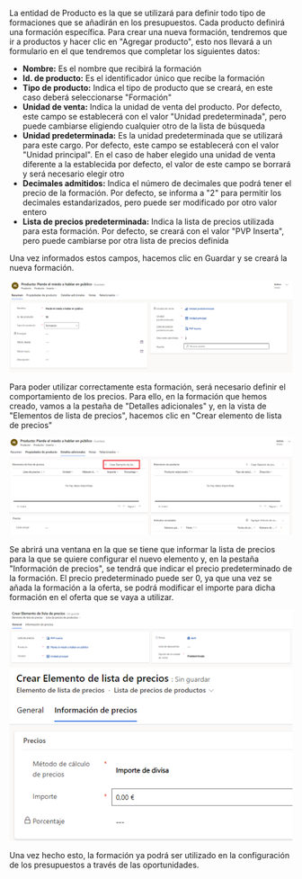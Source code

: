 La entidad de Producto es la que se utilizará para definir todo tipo de formaciones que se añadirán en los presupuestos.
Cada producto definirá una formación específica. Para crear una nueva formación, tendremos que ir a productos y hacer clic en "Agregar producto", esto nos llevará a un formulario en el que tendremos que completar los siguientes datos:

- **Nombre:** Es el nombre que recibirá la formación
- **Id. de producto:** Es el identificador único que recibe la formación
- **Tipo de producto:** Indica el tipo de producto que se creará, en este caso deberá seleccionarse "Formación"
- **Unidad de venta:** Indica la unidad de venta del producto. Por defecto, este campo se establecerá con el valor "Unidad predeterminada", pero puede cambiarse eligiendo cualquier otro de la lista de búsqueda
- **Unidad predeterminada:** Es la unidad predeterminada que se utilizará para este cargo. Por defecto, este campo se establecerá con el valor "Unidad principal". En el caso de haber elegido una unidad de venta diferente a la establecida por defecto, el valor de este campo se borrará y será necesario elegir otro
- **Decimales admitidos:** Indica el número de decimales que podrá tener el precio de la formación. Por defecto, se informa a "2" para permitir los decimales estandarizados, pero puede ser modificado por otro valor entero
- **Lista de precios predeterminada:** Indica la lista de precios utilizada para esta formación. Por defecto, se creará con el valor "PVP Inserta", pero puede cambiarse por otra lista de precios definida

Una vez informados estos campos, hacemos clic en Guardar y se creará la nueva formación.

![6.png](/.attachments/6-e80dc089-b7d4-4b64-8952-faa1f4a90b7c.png)

Para poder utilizar correctamente esta formación, será necesario definir el comportamiento de los precios.
Para ello, en la formación que hemos creado, vamos a la pestaña de "Detalles adicionales" y, en la vista de "Elementos de lista de precios", hacemos clic en "Crear elemento de lista de precios"

![7.png](/.attachments/7-c32164e1-4d08-42b1-8359-a03646e6a8a3.png)

Se abrirá una ventana en la que se tiene que informar la lista de precios para la que se quiere configurar el nuevo elemento y, en la pestaña "Información de precios", se tendrá que indicar el precio predeterminado de la formación. El precio predeterminado puede ser 0, ya que una vez se añada la formación a la oferta, se podrá modificar el importe para dicha formación en el oferta que se vaya a utilizar.

![8.png](/.attachments/8-644ad56c-b982-4e2a-9fbd-ba1169ed75c7.png)
![9.png](/.attachments/9-741da5c9-8950-4a2a-8e88-10b59391c202.png)

Una vez hecho esto, la formación ya podrá ser utilizado en la configuración de los presupuestos a través de las oportunidades.
